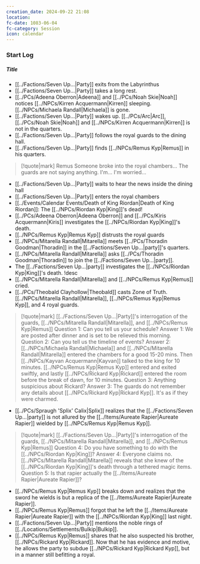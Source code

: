 ```yaml
---
creation_date: 2024-09-22 21:08
location: 
fc-date: 1083-06-04
fc-category: Session
icon: calendar
---
```

### Start Log
##### Title
- [[../Factions/Seven Up...|Party]] exits from the Labyrinthus
- [[../Factions/Seven Up...|Party]] takes a long rest.
- [[../PCs/Adeena Oberron|Adeena]] and [[../PCs/Noah Skie|Noah]] notices [[../NPCs/Kirren Acquermann|Kirren]] sleeping. [[../NPCs/Michaela Randall|Michaela]] is gone.
- [[../Factions/Seven Up...|Party]] wakes up. [[../PCs/Arc|Arc]], [[../PCs/Noah Skie|Noah]] and [[../NPCs/Kirren Acquermann|Kirren]] is not in the quarters.
- [[../Factions/Seven Up...|Party]] follows the royal guards to the dining hall.
- [[../Factions/Seven Up...|Party]] finds [[../NPCs/Remus Kyp|Remus]] in his quarters.
> [!quote|mark] Remus
Someone broke into the royal chambers... The guards are not saying anything. I'm... I'm worried...
- [[../Factions/Seven Up...|Party]] waits to hear the news inside the dining hall
- [[../Factions/Seven Up...|Party]] enters the royal chambers
- [[../Events/Calendar Events/Death of King Riordan|Death of King Riordan]]: The [[../NPCs/Riordan Kyp|King]]'s dead!
- [[../PCs/Adeena Oberron|Adeena Oberron]] and [[../PCs/Kiris Acquermann|Kiris]] investigates the [[../NPCs/Riordan Kyp|King]]'s death.
- [[../NPCs/Remus Kyp|Remus Kyp]] distrusts the royal guards
- [[../NPCs/Mitarella Randall|Mitarella]] meets [[../PCs/Thoradin Goodman|Thoradin]] in the [[../Factions/Seven Up...|party]]'s quarters.
- [[../NPCs/Mitarella Randall|Mitarella]] asks [[../PCs/Thoradin Goodman|Thoradin]] to join the [[../Factions/Seven Up...|party]].
- The [[../Factions/Seven Up...|party]] investigates the [[../NPCs/Riordan Kyp|King]]'s death. !desc
- [[../NPCs/Mitarella Randall|Mitarella]] and [[../NPCs/Remus Kyp|Remus]] cried.
- [[../PCs/Theobald Clayhollow|Theobald]] casts Zone of Truth. [[../NPCs/Mitarella Randall|Mitarella]], [[../NPCs/Remus Kyp|Remus Kyp]], and 4 royal guards.

> [!quote|mark] [[../Factions/Seven Up...|Party]]'s interrogation of the guards, [[../NPCs/Mitarella Randall|Mitarella]], and [[../NPCs/Remus Kyp|Remus]]
> Question 1: Can you tell us your schedule?
> Answer 1: We are posted after dinner and is set to be relieved this morning.
> Question 2: Can you tell us the timeline of events?
> Answer 2: [[../NPCs/Michaela Randall|Michaela]] and [[../NPCs/Mitarella Randall|Mitarella]] entered the chambers for a good 15-20 mins. Then [[../NPCs/Kayvan Acquermann|Kayvan]] talked to the king for 10 minutes. [[../NPCs/Remus Kyp|Remus Kyp]] entered and exited swiftly, and lastly [[../NPCs/Rickard Kyp|Rickard]] entered the room before the break of dawn, for 10 minutes.
> Question 3: Anything suspicious about Rickard?
> Answer 3: The guards do not remember any details about [[../NPCs/Rickard Kyp|Rickard Kyp]]. It's as if they were charmed.

- [[../PCs/Spraugh 'Splix' Calix|Splix]] realizes that the [[../Factions/Seven Up...|party]] is not allured by the [[../Items/Aureate Rapier|Aureate Rapier]] wielded by [[../NPCs/Remus Kyp|Remus Kyp]].

> [!quote|mark] [[../Factions/Seven Up...|Party]]'s interrogation of the guards, [[../NPCs/Mitarella Randall|Mitarella]], and [[../NPCs/Remus Kyp|Remus]]
> Question 4: Do you have something to do with the [[../NPCs/Riordan Kyp|King]]?
> Answer 4: Everyone claims no. [[../NPCs/Mitarella Randall|Mitarella]] reveals that she knew of the [[../NPCs/Riordan Kyp|King]]'s death through a tethered magic items.
> Question 5: Is that rapier actually the [[../Items/Aureate Rapier|Aureate Rapier]]?

- [[../NPCs/Remus Kyp|Remus Kyp]] breaks down and realizes that the sword he wields is but a replica of the [[../Items/Aureate Rapier|Aureate Rapier]].
- [[../NPCs/Remus Kyp|Remus]] forgot that he left the [[../Items/Aureate Rapier|Aureate Rapier]] with the [[../NPCs/Riordan Kyp|King]] last night. 
- [[../Factions/Seven Up...|Party]] mentions the noble rings of [[../Locations/Settlements/Bulkip|Bulkip]].
- [[../NPCs/Remus Kyp|Remus]] shares that he also suspected his brother, [[../NPCs/Rickard Kyp|Rickard]]. Now that he has evidence and motive, he allows the party to subdue [[../NPCs/Rickard Kyp|Rickard Kyp]], but in a manner still befitting a royal.